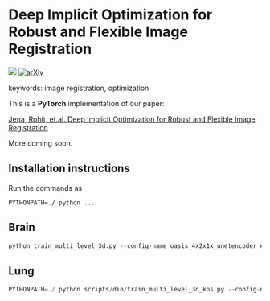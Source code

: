 # Deep Implicit Optimization for Robust and Flexible Image Registration

<a href="https://opensource.org/licenses/MIT"><img src="https://img.shields.io/badge/License-MIT-yellow.svg"></a> [![arXiv](https://img.shields.io/badge/arXiv-2111.10480-b31b1b.svg)](https://arxiv.org/abs/2111.10480)

keywords: image registration, optimization

This is a **PyTorch** implementation of our paper:

<a href="https://arxiv.org/abs/2406.07361">Jena, Rohit, et.al. Deep Implicit Optimization for Robust and Flexible Image Registration</a>

More coming soon.


## Installation instructions

Run the commands as 

```PYTHONPATH=./ python ... ```

## Brain

```python
python train_multi_level_3d.py --config-name oasis_4x2x1x_unetencoder exp_name=oasis_lku_l2 loss.img_loss=mse train.epochs=500 model.name=lku dataset.data_root=/path/to/OASIS/
```

## Lung

```python
PYTHONPATH=./ python scripts/dio/train_multi_level_3d_kps.py --config-name nlst exp_name=nlst_lkumini_fireants_alllvl_tv10.0 diffopt.warp_type=diffeomorphic diffopt.learning_rate=0.5 train.train_new_level=[0] loss.weight_tv=10.0
```
